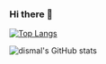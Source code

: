 ### Hi there 👋
[![Top Langs](https://github-readme-stats.vercel.app/api/top-langs/?username=albertstarfield&layout=donut-vertical)](https://github.com/albertstarfield/github-readme-stats)

![dismal's GitHub stats](https://github-readme-stats.vercel.app/api?username=albertstarfield&rank_icon=github&show_icons=true&theme=radical)
<!--
**albertstarfield/albertstarfield** is a ✨ _special_ ✨ repository because its `README.md` (this file) appears on your GitHub profile.

Here are some ideas to get you started:

- 🔭 I’m currently working on ...
- 🌱 I’m currently learning ...
- 👯 I’m looking to collaborate on ...
- 🤔 I’m looking for help with ...
- 💬 Ask me about ...
- 📫 How to reach me: ...
- 😄 Pronouns: ...
- ⚡ Fun fact: ...
-->
